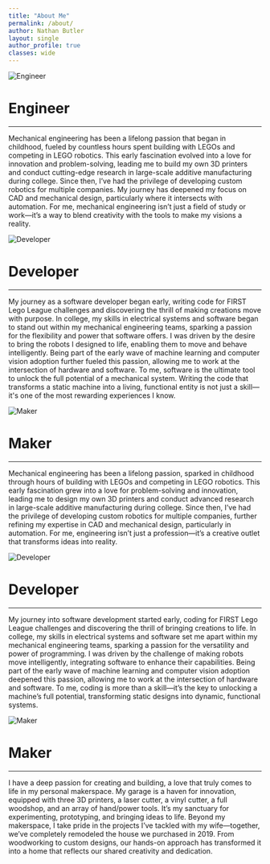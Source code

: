 ```yaml
---
title: "About Me"
permalink: /about/
author: Nathan Butler
layout: single
author_profile: true
classes: wide
---
```


<div class="profile-container">
    <img src="/assets/images/Engineer.jpg" alt="Engineer" class="profile-image">

  <h1 >Engineer</h1>
</div>

---

Mechanical engineering has been a lifelong passion that began in childhood, fueled by countless hours spent building with LEGOs and competing in LEGO robotics. This early fascination evolved into a love for innovation and problem-solving, leading me to build my own 3D printers and conduct cutting-edge research in large-scale additive manufacturing during college. Since then, I’ve had the privilege of developing custom robotics for multiple companies. My journey has deepened my focus on CAD and mechanical design, particularly where it intersects with automation. For me, mechanical engineering isn’t just a field of study or work—it’s a way to blend creativity with the tools to make my visions a reality.

<div class="profile-container">
    <img src="/assets/images/Developer.jpg" alt="Developer" class="profile-image">

  <h1 >Developer</h1>
</div>

---

My journey as a software developer began early, writing code for FIRST Lego League challenges and discovering the thrill of making creations move with purpose. In college, my skills in electrical systems and software began to stand out within my mechanical engineering teams, sparking a passion for the flexibility and power that software offers. I was driven by the desire to bring the robots I designed to life, enabling them to move and behave intelligently. Being part of the early wave of machine learning and computer vision adoption further fueled this passion, allowing me to work at the intersection of hardware and software. To me, software is the ultimate tool to unlock the full potential of a mechanical system. Writing the code that transforms a static machine into a living, functional entity is not just a skill—it's one of the most rewarding experiences I know.

<div class="profile-container">
    <img src="/assets/images/Maker.jpg" alt="Maker" class="profile-image">

  <h1 >Maker</h1>
</div>

---

Mechanical engineering has been a lifelong passion, sparked in childhood through hours of building with LEGOs and competing in LEGO robotics. This early fascination grew into a love for problem-solving and innovation, leading me to design my own 3D printers and conduct advanced research in large-scale additive manufacturing during college. Since then, I’ve had the privilege of developing custom robotics for multiple companies, further refining my expertise in CAD and mechanical design, particularly in automation. For me, engineering isn’t just a profession—it’s a creative outlet that transforms ideas into reality.

<div class="profile-container">
    <img src="/assets/images/Developer.jpg" alt="Developer" class="profile-image">

  <h1 >Developer</h1>
</div>

---

My journey into software development started early, coding for FIRST Lego League challenges and discovering the thrill of bringing creations to life. In college, my skills in electrical systems and software set me apart within my mechanical engineering teams, sparking a passion for the versatility and power of programming. I was driven by the challenge of making robots move intelligently, integrating software to enhance their capabilities. Being part of the early wave of machine learning and computer vision adoption deepened this passion, allowing me to work at the intersection of hardware and software. To me, coding is more than a skill—it’s the key to unlocking a machine’s full potential, transforming static designs into dynamic, functional systems.

<div class="profile-container">
    <img src="/assets/images/Maker.jpg" alt="Maker" class="profile-image">

  <h1 >Maker</h1>
</div>

---

I have a deep passion for creating and building, a love that truly comes to life in my personal makerspace. My garage is a haven for innovation, equipped with three 3D printers, a laser cutter, a vinyl cutter, a full woodshop, and an array of hand/power tools. It’s my sanctuary for experimenting, prototyping, and bringing ideas to life. Beyond my makerspace, I take pride in the projects I’ve tackled with my wife—together, we’ve completely remodeled the house we purchased in 2019. From woodworking to custom designs, our hands-on approach has transformed it into a home that reflects our shared creativity and dedication.
